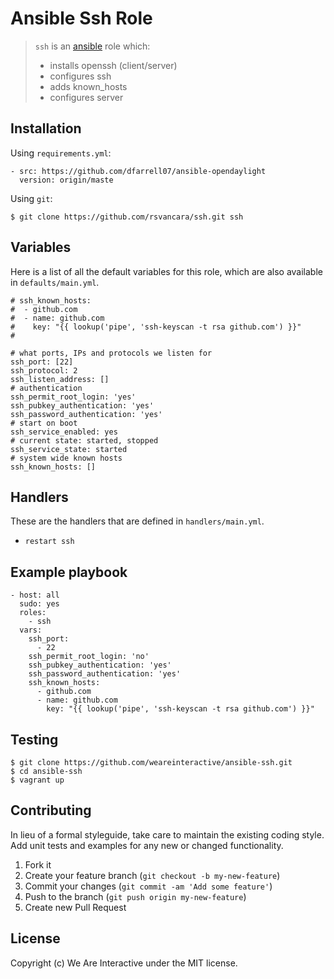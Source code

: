 # Ansible Ssh Role

> `ssh` is an [ansible](http://www.ansible.com) role which:
>
> * installs openssh (client/server)
> * configures ssh
> * adds known_hosts
> * configures server

## Installation

Using `requirements.yml`:

```
- src: https://github.com/dfarrell07/ansible-opendaylight
  version: origin/maste
```

Using `git`:

```
$ git clone https://github.com/rsvancara/ssh.git ssh
```

## Variables

Here is a list of all the default variables for this role, which are also available in `defaults/main.yml`.

```
# ssh_known_hosts:
#  - github.com
#  - name: github.com
#    key: "{{ lookup('pipe', 'ssh-keyscan -t rsa github.com') }}"
#

# what ports, IPs and protocols we listen for
ssh_port: [22]
ssh_protocol: 2
ssh_listen_address: []
# authentication
ssh_permit_root_login: 'yes'
ssh_pubkey_authentication: 'yes'
ssh_password_authentication: 'yes'
# start on boot
ssh_service_enabled: yes
# current state: started, stopped
ssh_service_state: started
# system wide known hosts
ssh_known_hosts: []
```

## Handlers

These are the handlers that are defined in `handlers/main.yml`.

* `restart ssh`

## Example playbook

```
- host: all
  sudo: yes
  roles:
    - ssh
  vars:
    ssh_port:
      - 22
    ssh_permit_root_login: 'no'
    ssh_pubkey_authentication: 'yes'
    ssh_password_authentication: 'yes'
    ssh_known_hosts:
      - github.com
      - name: github.com
        key: "{{ lookup('pipe', 'ssh-keyscan -t rsa github.com') }}"
```

## Testing

```
$ git clone https://github.com/weareinteractive/ansible-ssh.git
$ cd ansible-ssh
$ vagrant up
```

## Contributing
In lieu of a formal styleguide, take care to maintain the existing coding style. Add unit tests and examples for any new or changed functionality.

1. Fork it
2. Create your feature branch (`git checkout -b my-new-feature`)
3. Commit your changes (`git commit -am 'Add some feature'`)
4. Push to the branch (`git push origin my-new-feature`)
5. Create new Pull Request

## License
Copyright (c) We Are Interactive under the MIT license.
